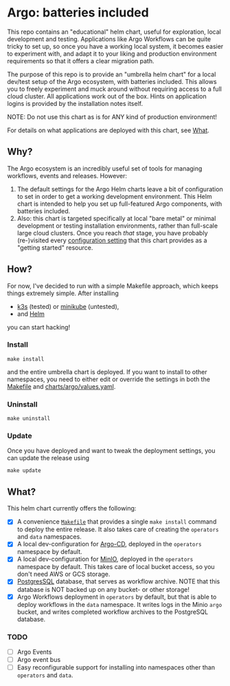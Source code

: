 # Argo: batteries included

This repo contains an "educational" helm chart, useful for exploration, local development and testing. Applications like
Argo Workflows can be quite tricky to set up, so once you have a working local system, it becomes easier to experiment
with, and adapt it to your liking and production environment requirements so that it offers a clear migration path. 

The purpose of this repo is to provide an "umbrella helm chart" for a local dev/test setup of the Argo ecosystem, with
batteries included. This allows you to freely experiment and muck around without requiring access to a full cloud
cluster. All applications work out of the box. Hints on application logins is provided by the installation notes itself.

NOTE: Do not use this chart as is for ANY kind of production environment!

For details on what applications are deployed with this chart, see [What](#what).

## Why?

The Argo ecosystem is an incredibly useful set of tools for managing workflows, events and releases. However:

1. The default settings for the Argo Helm charts leave a bit of configuration to set in order to get a working
   development environment. This Helm chart is intended to help you set up full-featured Argo components, with batteries
   included.
2. Also: this chart is targeted specifically at local "bare metal" or minimal development or testing installation
   environments, rather than full-scale large cloud clusters. Once you reach _that_ stage, you have probably (re-)visited
   every [configuration setting](charts/argo/values.yaml) that this chart provides as a "getting started" resource.

## How?

For now, I've decided to run with a simple Makefile approach, which keeps things extremely simple. After
installing 
- [k3s](https://rancher.com/docs/k3s/latest/en/installation/) (tested)
  or [minikube](https://minikube.sigs.k8s.io/docs/start/) (untested),
- and [Helm](https://helm.sh/docs/intro/install/)

you can start hacking!

### Install

```shell
make install
```

and the entire umbrella chart is deployed. If you want to install to other namespaces, you need to either edit or
override the settings in both the [Makefile](Makefile) and [charts/argo/values.yaml](charts/argo/values.yaml).

### Uninstall

```shell
make uninstall
```

### Update
Once you have deployed and want to tweak the deployment settings, you can update the release using 

```shell
make update
```

## What?

This helm chart currently offers the following:

- [X] A convenience [`Makefile`](Makefile) that provides a single `make install` command to deploy the entire release.
  It also takes care of creating the `operators` and `data` namespaces.
- [X] A local dev-configuration for [Argo-CD](https://argoproj.github.io/cd/), deployed in the `operators` namespace by
  default.
- [X] A local dev-configuration for [MinIO](https://min.io/), deployed in the `operators` namespace by default. This
  takes care of local bucket access, so you don't need AWS or GCS storage.
- [X] [PostgresSQL](https://www.postgresql.org/) database, that serves as workflow archive. NOTE that this database is
  NOT backed up on any bucket- or other storage!
- [X] Argo Workflows deployment in `operators` by default, but that is able to deploy workflows in the `data` namespace.
  It writes logs in the Minio `argo` bucket, and writes completed workflow archives to the PostgreSQL database. 

### TODO

- [ ] Argo Events
- [ ] Argo event bus
- [ ] Easy reconfigurable support for installing into namespaces other than `operators` and `data`.
